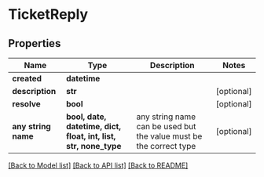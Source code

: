 # TicketReply


## Properties
Name | Type | Description | Notes
------------ | ------------- | ------------- | -------------
**created** | **datetime** |  | 
**description** | **str** |  | [optional] 
**resolve** | **bool** |  | [optional] 
**any string name** | **bool, date, datetime, dict, float, int, list, str, none_type** | any string name can be used but the value must be the correct type | [optional]

[[Back to Model list]](../README.md#documentation-for-models) [[Back to API list]](../README.md#documentation-for-api-endpoints) [[Back to README]](../README.md)


